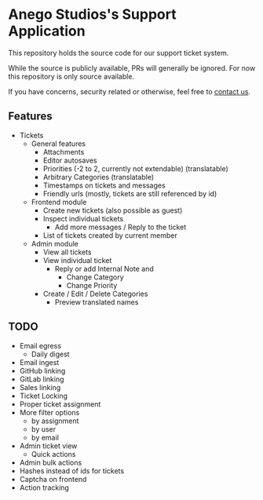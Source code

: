 # Anego Studios's Support Application

This repository holds the source code for our support ticket system. 

While the source is publicly available, PRs will generally be ignored. For now this repository is only source available.

If you have concerns, security related or otherwise, feel free to [contact us](https://www.vintagestory.at/support/).


## Features

- Tickets
	- General features
		- Attachments
		- Editor autosaves
		- Priorities (-2 to 2, currently not extendable) (translatable)
		- Arbitrary Categories (translatable)
		- Timestamps on tickets and messages
		- Friendly urls (mostly, tickets are still referenced by id)
	- Frontend module
		- Create new tickets (also possible as guest)
		- Inspect individual tickets
			- Add more messages / Reply to the ticket
		- List of tickets created by current member
	- Admin module
		- View all tickets
		- View individual ticket
			- Reply or add Internal Note and
				- Change Category
				- Change Priority
		- Create / Edit / Delete Categories 
			- Preview translated names

## TODO

- Email egress
	- Daily digest
- Email ingest
- GitHub linking
- GitLab linking
- Sales linking
- Ticket Locking
- Proper ticket assignment
- More filter options
	-	by assignment
	- by user
	- by email
- Admin ticket view
	- Quick actions
- Admin bulk actions
- Hashes instead of ids for tickets
- Captcha on frontend
- Action tracking
